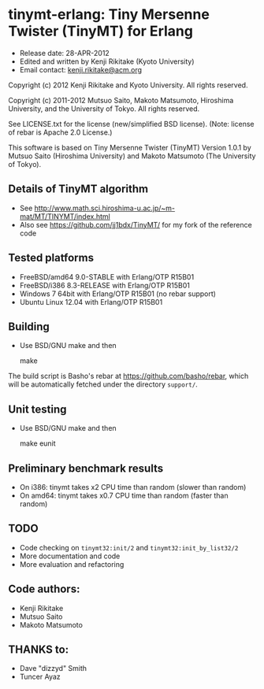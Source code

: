 # tinymt-erlang: Tiny Mersenne Twister (TinyMT) for Erlang

* Release date: 28-APR-2012
* Edited and written by Kenji Rikitake (Kyoto University)
* Email contact: <kenji.rikitake@acm.org>

Copyright (c) 2012 Kenji Rikitake and Kyoto University. All rights
reserved.

Copyright (c) 2011-2012 Mutsuo Saito, Makoto Matsumoto, Hiroshima
University, and the University of Tokyo. All rights reserved.

See LICENSE.txt for the license (new/simplified BSD license). (Note:
license of rebar is Apache 2.0 License.)

This software is based on
Tiny Mersenne Twister (TinyMT)
Version 1.0.1
by Mutsuo Saito (Hiroshima University) and Makoto
Matsumoto (The University of Tokyo).

## Details of TinyMT algorithm

* See <http://www.math.sci.hiroshima-u.ac.jp/~m-mat/MT/TINYMT/index.html>
* Also see <https://github.com/jj1bdx/TinyMT/> for my fork of the reference code

## Tested platforms

* FreeBSD/amd64 9.0-STABLE with Erlang/OTP R15B01
* FreeBSD/i386 8.3-RELEASE with Erlang/OTP R15B01
* Windows 7 64bit with Erlang/OTP R15B01 (no rebar support)
* Ubuntu Linux 12.04 with Erlang/OTP R15B01

## Building 

* Use BSD/GNU make and then

    make

The build script is Basho's rebar at <https://github.com/basho/rebar>,
which will be automatically fetched under the directory `support/`.

## Unit testing

* Use BSD/GNU make and then

    make eunit

## Preliminary benchmark results

* On i386: tinymt takes x2 CPU time than random (slower than random) 
* On amd64: tinymt takes x0.7 CPU time than random (faster than random)

## TODO

* Code checking on `tinymt32:init/2` and `tinymt32:init_by_list32/2`
* More documentation and code
* More evaluation and refactoring

## Code authors:

* Kenji Rikitake
* Mutsuo Saito
* Makoto Matsumoto

## THANKS to:

* Dave "dizzyd" Smith
* Tuncer Ayaz


